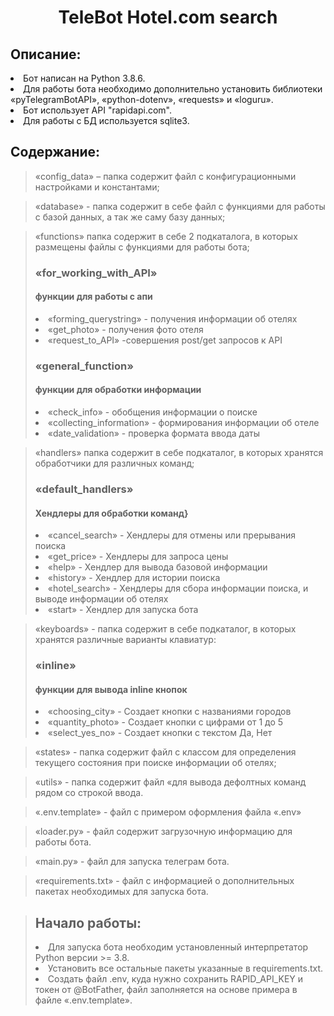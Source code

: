 <h1 align="center">TeleBot Hotel.com search</h1>

<h2>Описание:</h2>
<li>Бот написан на Python 3.8.6.</li>
<li>Для работы бота необходимо дополнительно установить библиотеки «pyTelegramBotAPI», «python-dotenv», «requests» и «loguru».</li>
<li>Бот использует API "rapidapi.com".</li>
<li>Для работы с БД используется sqlite3.</li>

<h2>Содержание:</h2>


>«config_data» – папка содержит файл с конфигурационными настройками и константами;

>«database» - папка содержит в себе файл с функциями для работы с базой данных, а так же саму базу данных;

>«functions»  папка содержит в себе 2 подкаталога, в которых размещены файлы с функциями для работы бота;
><h3>«for_working_with_API»</h3>  <h4>функции для работы с апи</h4>
><li>«forming_querystring» - получения информации об отелях</li>
><li>«get_photo» - получения фото отеля</li>
><li>«request_to_API» -совершения post/get запросов к API</li>
><h3>«general_function»</h3>  <h4>функции для обработки информации</h4>
><li>«check_info» - обобщения информации о поиске</li>
><li>«collecting_information» -  формирования информации об отеле</li>
><li>«date_validation» - проверка формата ввода даты</li>

>«handlers»  папка содержит в себе подкаталог, в которых хранятся обработчики для различных команд;
><h3>«default_handlers»</h3> <h4>Хендлеры для обработки команд}</h4>
><li>«cancel_search» - Хендлеры для отмены или прерывания поиска</li>
><li>«get_price» -  Хендлеры для запроса цены</li>
><li>«help» - Хендлер для вывода базовой информации</li>
><li>«history» - Хендлер для истории поиска</li>
><li>«hotel_search» - Хендлеры для сбора информации поиска, и выводе информации об отелях</li>
><li>«start» - Хендлер для запуска бота</li>

>«keyboards» - папка содержит в себе подкаталог, в которых хранятся различные варианты клавиатур:
><h3>«inline»</h3>  <h4>функции для вывода inline кнопок</h4>
><li>«choosing_city» - Создает кнопки с названиями городов</li>
><li>«quantity_photo» -  Создает кнопки с цифрами от 1 до 5</li>
><li>«select_yes_no» - Создает кнопки с текстом Да, Нет</li>

>«states» - папка содержит файл с классом для определения текущего состояния при поиске информации об отелях;

>«utils» - папка содержит файл «для вывода дефолтных команд рядом со строкой ввода.

>«.env.template» - файл с примером оформления файла «.env»

>«loader.py» - файл содержит загрузочную информацию для работы бота.

>«main.py» - файл для запуска телеграм бота.

>«requirements.txt» - файл с информацией о дополнительных пакетах необходимых для запуска бота.

><h2>Начало работы:</h2> 
><li>Для запуска бота необходим установленный интерпретатор Python версии >= 3.8.</li>
><li>Установить все остальные пакеты указанные в requirements.txt.</li> 
><li>Создать файл .env, куда нужно сохранить RAPID_API_KEY и токен от @BotFather, файл заполняется на основе примера в файле «.env.template».
